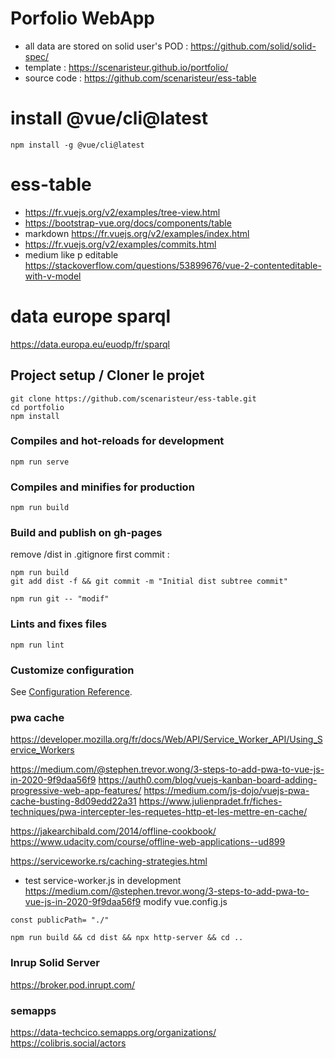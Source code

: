 # Porfolio WebApp
- all data are stored on solid user's POD : https://github.com/solid/solid-spec/
- template : https://scenaristeur.github.io/portfolio/
- source code : https://github.com/scenaristeur/ess-table

# install  @vue/cli@latest
```
npm install -g @vue/cli@latest
```

# ess-table

- https://fr.vuejs.org/v2/examples/tree-view.html
- https://bootstrap-vue.org/docs/components/table
- markdown https://fr.vuejs.org/v2/examples/index.html
- https://fr.vuejs.org/v2/examples/commits.html
- medium like p editable https://stackoverflow.com/questions/53899676/vue-2-contenteditable-with-v-model

# data europe sparql
https://data.europa.eu/euodp/fr/sparql

## Project setup / Cloner le projet
```
git clone https://github.com/scenaristeur/ess-table.git
cd portfolio
npm install
```

### Compiles and hot-reloads for development
```
npm run serve
```

### Compiles and minifies for production
```
npm run build
```

### Build and publish on gh-pages
remove /dist in .gitignore
first commit :

```
npm run build
git add dist -f && git commit -m "Initial dist subtree commit"
```
```
npm run git -- "modif"
```

### Lints and fixes files
```
npm run lint
```

### Customize configuration
See [Configuration Reference](https://cli.vuejs.org/config/).


### pwa cache

https://developer.mozilla.org/fr/docs/Web/API/Service_Worker_API/Using_Service_Workers

https://medium.com/@stephen.trevor.wong/3-steps-to-add-pwa-to-vue-js-in-2020-9f9daa56f9
https://auth0.com/blog/vuejs-kanban-board-adding-progressive-web-app-features/
https://medium.com/js-dojo/vuejs-pwa-cache-busting-8d09edd22a31
https://www.julienpradet.fr/fiches-techniques/pwa-intercepter-les-requetes-http-et-les-mettre-en-cache/

https://jakearchibald.com/2014/offline-cookbook/
https://www.udacity.com/course/offline-web-applications--ud899

https://serviceworke.rs/caching-strategies.html

- test service-worker.js in development
https://medium.com/@stephen.trevor.wong/3-steps-to-add-pwa-to-vue-js-in-2020-9f9daa56f9
modify vue.config.js
```
const publicPath= "./"
```


```
npm run build && cd dist && npx http-server && cd ..
```

### Inrup Solid Server
https://broker.pod.inrupt.com/

### semapps
https://data-techcico.semapps.org/organizations/
https://colibris.social/actors
